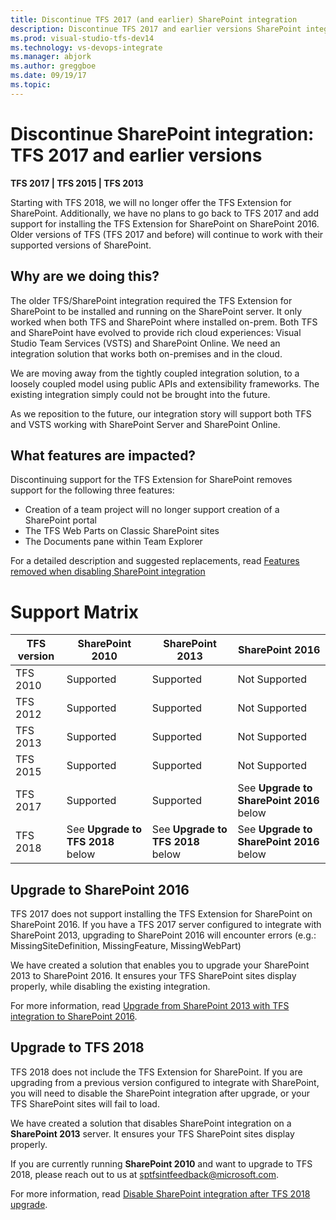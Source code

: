 ```yaml
---
title: Discontinue TFS 2017 (and earlier) SharePoint integration
description: Discontinue TFS 2017 and earlier versions SharePoint integration
ms.prod: visual-studio-tfs-dev14
ms.technology: vs-devops-integrate
ms.manager: abjork
ms.author: greggboe
ms.date: 09/19/17
ms.topic: 
---
```


# Discontinue SharePoint integration: TFS 2017 and earlier versions

**TFS 2017 | TFS 2015 | TFS 2013** 

Starting with TFS 2018, we will no longer offer the TFS Extension for SharePoint.  Additionally, we have no plans to go back to TFS 2017 and add support for installing the TFS Extension for SharePoint on SharePoint 2016. Older versions of TFS (TFS 2017 and before) will continue to work with their supported versions of SharePoint.

## Why are we doing this?

The older TFS/SharePoint integration required the TFS Extension for SharePoint to be installed and running on the SharePoint server. It only worked when both TFS and SharePoint where installed on-prem. Both TFS and SharePoint have evolved to provide rich cloud experiences: Visual Studio Team Services (VSTS) and SharePoint Online. We need an integration solution that works both on-premises and in the cloud.

We are moving away from the tightly coupled integration solution, to a loosely coupled model using public APIs and extensibility frameworks.  The existing integration simply could not be brought into the future.

As we reposition to the future, our integration story will support both TFS and VSTS working with SharePoint Server and SharePoint Online. 

## What features are impacted?
 
Discontinuing support for the TFS Extension for SharePoint removes support for the following three features:
* Creation of a team project will no longer support creation of a SharePoint portal 
* The TFS Web Parts on Classic SharePoint sites 
* The Documents pane within Team Explorer 

For a detailed description and suggested replacements, read [Features removed when disabling SharePoint integration](./features-removed-when-disabling-sharepoint-integration.md)

# Support Matrix
| TFS version | SharePoint 2010 | SharePoint 2013 | SharePoint 2016 |
| ---      | ---             | ---             | ---             |
| TFS 2010 | Supported       | Supported       | Not Supported   |
| TFS 2012 | Supported       | Supported       | Not Supported   | 
| TFS 2013 | Supported       | Supported       | Not Supported   |
| TFS 2015 | Supported       | Supported       | Not Supported   |
| TFS 2017 | Supported       | Supported       | See **Upgrade to SharePoint 2016** below|
| TFS 2018 | See **Upgrade to TFS 2018** below  | See **Upgrade to TFS 2018** below   | See **Upgrade to SharePoint 2016** below     |

## Upgrade to SharePoint 2016
TFS 2017 does not support installing the TFS Extension for SharePoint on SharePoint 2016. If you have a TFS 2017 server configured to integrate with SharePoint 2013, upgrading to SharePoint 2016 will encounter errors (e.g.: MissingSiteDefinition, MissingFeature, MissingWebPart)

We have created a solution that enables you to upgrade your SharePoint 2013 to SharePoint 2016. It ensures your TFS SharePoint sites display properly, while disabling the existing integration. 

For more information, read [Upgrade from SharePoint 2013 with TFS integration to SharePoint 2016](./upgrade-from-sharepoint2013-to-sharepoint-2106.md).

## Upgrade to TFS 2018
TFS 2018 does not include the TFS Extension for SharePoint. If you are upgrading from a previous version configured to integrate with SharePoint, you will need to disable the SharePoint integration after upgrade, or your TFS SharePoint sites will fail to load.

We have created a solution that disables SharePoint integration on a **SharePoint 2013** server. It ensures your TFS SharePoint sites display properly.

If you are currently running **SharePoint 2010** and want to upgrade to TFS 2018, please reach out to us at [sptfsintfeedback@microsoft.com](mailto:sptfsintfeedback@microsoft.com). 

For more information, read [Disable SharePoint integration after TFS 2018 upgrade](disable-tfs-sharepoint-integration-after-tfs-2018-upgrade.md).










